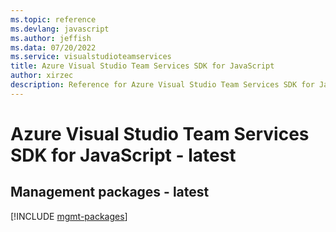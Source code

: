 ```yaml
---
ms.topic: reference
ms.devlang: javascript
ms.author: jeffish
ms.data: 07/20/2022
ms.service: visualstudioteamservices
title: Azure Visual Studio Team Services SDK for JavaScript
author: xirzec
description: Reference for Azure Visual Studio Team Services SDK for JavaScript
---
```

# Azure Visual Studio Team Services SDK for JavaScript - latest

## Management packages - latest
[!INCLUDE [mgmt-packages](visual-studio-team-services-mgmt-index.md)]
